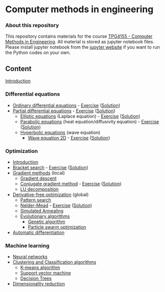 # Computer methods in engineering #

### About this repository ###

This repository contains materials for the course [TPG4155 - Computer Methods in Engineering](https://www.ntnu.edu/studies/courses/TPG4155). All material is stored as jupyter notebook files. Please install jupyter notebook from the [jupyter website](https://jupyter.org/) if you want to run the Python codes on your own.

## Content ##

<!-- Modelling and simulation, computer methods, in general -->
<!-- Add data preprocessing, noise, sensors, with a lot of examples -->
<!-- Challenges with origin of data -->
<!-- Also introduce an overview of methods, such as machine learning, digital twin, regression -->

[Introduction](lectures/pythonIntro.ipynb)


### Differential equations ###

* [Ordinary differential equations](lectures/ordinaryDifferentialEquations.ipynb) - [Exercise](exercises/exerciseODE.pdf) ([Solution](exercises/solutionODE.pdf))
* [Partial differential equations](lectures/partialDifferentialEquations.ipynb) - [Exercise](exercises/exerciseFiniteDifferences.pdf) ([Solution](exercises/solutionFiniteDifferences.pdf))
  * [Elliptic equations](lectures/ellipticEquations.ipynb) (Laplace equation) - [Exercise](exercises/exerciseElliptic.pdf) ([Solution](exercises/solutionEllliptic.pdf))
  * [Parabolic equations](lectures/parabolicEquations.ipynb) (heat equation/diffusivity equation) - [Exercise](exercises/exerciseParabolic.pdf) ([Solution](exercises/solutionParabolic.pdf))
  * [Hyperbolic equations](lectures/hyperbolicEquations.ipynb) (wave equation)
      * [Wave equation 2D](lectures/waveEquation2D.ipynb) - [Exercise](exercises/exercise4.pdf) ([Solution](exercises/solution4.pdf))
<!-- Krympe hyperbolske ligninger til et minimum -->

### Optimization ###

* [Introduction](lectures/optimization.ipynb)
* [Bracket search](lectures/bracketSearch.ipynb) - [Exercise](exercises/exercise5.pdf) ([Solution](exercises/solution5.pdf))
* [Gradient methods](lectures/gradientMethods.ipynb) (local)
  * [Gradient descent](lectures/gradientDescent.ipynb)
  * [Conjugate gradient method](lectures/conjugateGradientMethod.ipynb) - [Exercise](exercises/exercise6.pdf) ([Solution](exercises/solution6.pdf))
  * [LU decomposition](lectures/ludecomposition.ipynb) 
* [Derivative-free optimization](lectures/derivativeFreeOptimization.ipynb) (global)
  * [Pattern search](lectures/patternSearch.ipynb)
  * [Nelder-Mead](lectures/nelderMead.ipynb) - [Exercise](exercises/exercise7.pdf) ([Solution](exercises/solution7.pdf))
  * [Simulated Annealing](lectures/simulatedAnnealing.ipynb)
  * [Evolutionary algorithms](lectures/evolutionaryAlgorithms.ipynb)
    * [Genetic algorithm](lectures/geneticAlgorithm.ipynb)
    * [Particle swarm optimization](lectures/particleSwarmOptimization.ipynb)
* [Automatic differentiation](lectures/automaticDifferentiation.ipynb)

<!-- A full section on automation and cybernetics: feedback control, PID, real-time data cleaning and filtering, and real-time optimization 2.5 weeks -->

### Machine learning ###
* [Neural networks](lectures/neuralNetworks.ipynb)
* [Clustering and Classification algorithms](lectures/clusteringAlgorithms.ipynb)
    * [K-means algorithm](lectures/kmeansAlgorithm.ipynb)
    * [Support vector machine](lectures/supportvectorMachine.ipynb)
    * [Decision Trees](lectures/decisionTree.ipynb)
* [Dimensionality reduction](lectures/dimensionalityReduction.ipynb)

<!-- heading: generative metoder -->
<!-- Underdel 1: transformers, innkludert chatbot (Elisa eksempel?) -->
<!-- Underdel 2: diffusjonsmodeller for å generere nye eksempler -->


<!--
### Exercises
* [Exercise 1](exercises/exercise1.pdf)
   * [Solution 1](exercises/solution1.pdf)
* [Exercise 2](exercises/exercise2.pdf)
   * [Solution 2](exercises/solution2.pdf)
* [Exercise 3](exercises/exercise3.pdf)
   * [Solution 3](exercises/solution3.pdf)
* [Exercise 4](exercises/exercise4.pdf)
   * [Solution 4](exercises/solution4.pdf)
   * [wave1d](exercises/wave1d.ipynb)
* [Exercise 5](exercises/exercise5.pdf)
   * [Solution 5](exercises/solution5.pdf)
* [Exercise 6](exercises/exercise6.pdf)
   * [Solution 6](exercises/solution6.pdf)
* [Exercise 7](exercises/exercise7.pdf)
   * [Solution 7](exercises/solution7.pdf)
* [Exercise 8](exercises/exercise8.pdf)
   * [Solution 8](exercises/solution8.pdf)
   * [Solution-code](exercises/solution-code.ipynb)
* [Exercise 9](exercises/exercise9.pdf)
   * [Solution 9](exercises/solution9.pdf)
-->
